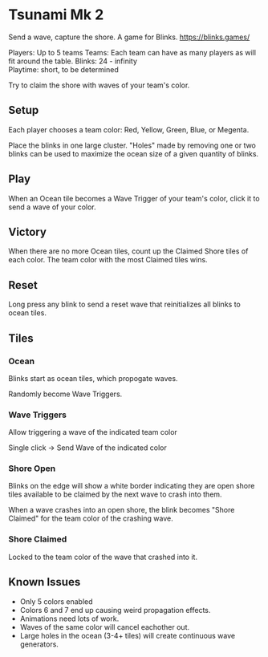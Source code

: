 # Tsunami Mk 2

Send a wave, capture the shore. A game for Blinks. https://blinks.games/

Players: Up to 5 teams
Teams: Each team can have as many players as will fit around the table.
Blinks: 24 - infinity  
Playtime: short, to be determined

Try to claim the shore with waves of your team's color.

## Setup

Each player chooses a team color: Red, Yellow, Green, Blue, or Megenta.

Place the blinks in one large cluster.  "Holes" made by removing one or two blinks can be used to maximize the ocean size of a given quantity of blinks.

## Play

When an Ocean tile becomes a Wave Trigger of your team's color, click it to send a wave of your color.

## Victory

When there are no more Ocean tiles, count up the Claimed Shore tiles of each color. The team color with the most Claimed tiles wins.

## Reset

Long press any blink to send a reset wave that reinitializes all blinks to ocean tiles.


## Tiles

### Ocean

Blinks start as ocean tiles, which propogate waves.

Randomly become Wave Triggers.

### Wave Triggers

Allow triggering a wave of the indicated team color

Single click -> Send Wave of the indicated color

### Shore Open

Blinks on the edge will show a white border indicating they are open shore tiles available to be claimed by the next wave to crash into them.

When a wave crashes into an open shore, the blink becomes "Shore Claimed" for the team color of the crashing wave.

### Shore Claimed

Locked to the team color of the wave that crashed into it.

## Known Issues

- Only 5 colors enabled
- Colors 6 and 7 end up causing weird propagation effects.
- Animations need lots of work.
- Waves of the same color will cancel eachother out.
- Large holes in the ocean (3-4+ tiles) will create continuous wave generators.
